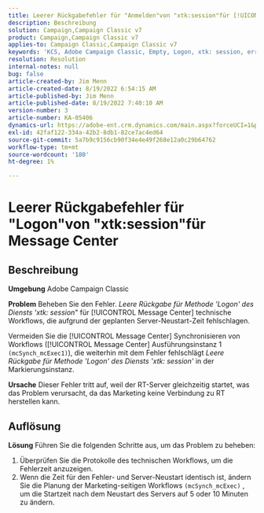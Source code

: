 ```yaml
---
title: Leerer Rückgabefehler für "Anmelden"von "xtk:session"für [!UICONTROL Message Center]
description: Beschreibung
solution: Campaign,Campaign Classic v7
product: Campaign,Campaign Classic v7
applies-to: Campaign Classic,Campaign Classic v7
keywords: 'KCS, Adobe Campaign Classic, Empty, Logon, xtk: session, error, Messege Center, Technical workflow'
resolution: Resolution
internal-notes: null
bug: false
article-created-by: Jim Menn
article-created-date: 8/19/2022 6:54:15 AM
article-published-by: Jim Menn
article-published-date: 8/19/2022 7:40:10 AM
version-number: 3
article-number: KA-05406
dynamics-url: https://adobe-ent.crm.dynamics.com/main.aspx?forceUCI=1&pagetype=entityrecord&etn=knowledgearticle&id=bccbb0bb-8b1f-ed11-b83e-0022480866ad
exl-id: 42faf122-334a-42b2-8db1-82ce7ac4ed64
source-git-commit: 5a7b9c9156cb90f34e4e49f268e12a0c29b64762
workflow-type: tm+mt
source-wordcount: '180'
ht-degree: 1%

---
```


# Leerer Rückgabefehler für &quot;Logon&quot;von &quot;xtk:session&quot;für Message Center

## Beschreibung


<b>Umgebung</b>
Adobe Campaign Classic

<b>Problem</b>
Beheben Sie den Fehler. *Leere Rückgabe für Methode &#39;Logon&#39; des Diensts &#39;xtk: session*&quot; für [!UICONTROL Message Center] technische Workflows, die aufgrund der geplanten Server-Neustart-Zeit fehlschlagen.

Vermeiden Sie die [!UICONTROL Message Center] Synchronisieren von Workflows ([!UICONTROL Message Center] Ausführungsinstanz 1 `(mcSynch_mcExec1)`), die weiterhin mit dem Fehler fehlschlägt *Leere Rückgabe für Methode &#39;Logon&#39; des Diensts &#39;xtk: session&#39;* in der Markierungsinstanz.

<b>Ursache</b>
Dieser Fehler tritt auf, weil der RT-Server gleichzeitig startet, was das Problem verursacht, da das Marketing keine Verbindung zu RT herstellen kann.


## Auflösung


<b>Lösung</b>
Führen Sie die folgenden Schritte aus, um das Problem zu beheben:

1. Überprüfen Sie die Protokolle des technischen Workflows, um die Fehlerzeit anzuzeigen.
2. Wenn die Zeit für den Fehler- und Server-Neustart identisch ist, ändern Sie die Planung der Marketing-seitigen Workflows `(mcSynch_mcExec)` , um die Startzeit nach dem Neustart des Servers auf 5 oder 10 Minuten zu ändern.
